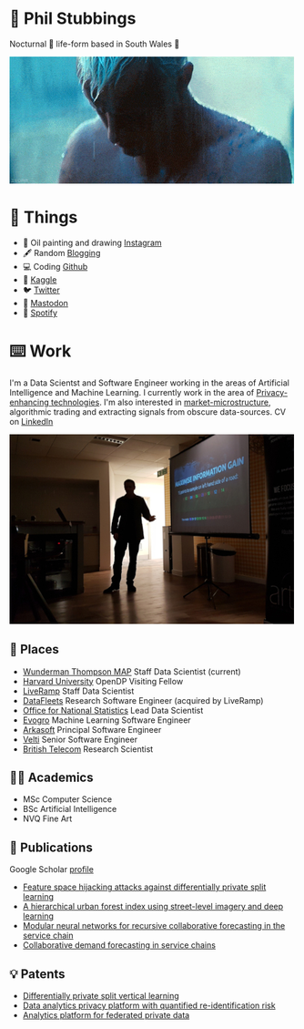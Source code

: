 # 🧛 Phil Stubbings

Nocturnal 🦇 life-form based in South Wales 🏴󠁧󠁢󠁷󠁬󠁳󠁿

![oh no](lostinrain.gif "oh no")

# 🖤 Things

* 🎨 Oil painting and drawing [Instagram](https://www.instagram.com/philstubbingsart/)
* 🖋️ Random [Blogging](https://parasec.net/blog/)
* 💻 Coding [Github](https://github.com/phil8192)
* 🥉 [Kaggle](https://www.kaggle.com/edgecrusher)
* 🐦 [Twitter](https://twitter.com/vectorinversion)
* 🐘 [Mastodon](https://mastodon.social/@nocturne_protocol)
* 🎹 [Spotify](https://open.spotify.com/user/13uygzy0tebw2hgmt4jt3qb6k?si=GiIJzy_0RcOMl__PUKvS3g)


# ⌨️ Work

I'm a Data Scientst and Software Engineer working in the areas of Artificial Intelligence and Machine Learning. I currently work in the area of [Privacy-enhancing technologies](https://en.wikipedia.org/wiki/Privacy-enhancing_technologies). I'm also interested in [market-microstructure](https://en.wikipedia.org/wiki/Market_microstructure), algorithmic trading and extracting signals from obscure data-sources. CV on [LinkedIn](https://www.linkedin.com/in/sphil/)

![me saying random things](1.jpg "me saying random things")

## 🏢 Places

* [Wunderman Thompson MAP](https://wt-map.com/) Staff Data Scientist (current)
* [Harvard University](https://opendp.org/people/philip-stubbings) OpenDP Visiting Fellow
* [LiveRamp](https://liveramp.com/) Staff Data Scientist
* [DataFleets](https://techcrunch.com/2021/02/09/encrypted-data-handling-startup-datafleets-acquired-by-liveramp-for-over-68m/) Research Software Engineer (acquired by LiveRamp)
* [Office for National Statistics](https://datasciencecampus.ons.gov.uk/) Lead Data Scientist
* [Evogro](https://www.evogro.com/) Machine Learning Software Engineer
* [Arkasoft](http://www.arkasoft.com/) Principal Software Engineer
* [Velti](https://www.velti.ai/) Senior Software Engineer
* [British Telecom](https://atadastral.co.uk/) Research Scientist

## 👨‍🎓 Academics

* MSc Computer Science
* BSc Artificial Intelligence
* NVQ Fine Art

## 📘 Publications

Google Scholar [profile](https://scholar.google.co.uk/citations?user=kg1_CuEAAAAJ&hl=en)

* [Feature space hijacking attacks against differentially private split learning](https://arxiv.org/abs/2201.04018)
* [A hierarchical urban forest index using street-level imagery and deep learning](https://www.mdpi.com/2072-4292/11/12/1395/htm)
* [Modular neural networks for recursive collaborative forecasting in the service chain](https://www.sciencedirect.com/science/article/abs/pii/S0950705108000440)
* [Collaborative demand forecasting in service chains](https://link.springer.com/chapter/10.1007/978-3-540-75504-3_16)

## 💡 Patents

* [Differentially private split vertical learning](https://patents.google.com/patent/WO2023081183A1/en)
* [Data analytics privacy platform with quantified re-identification risk](https://patents.google.com/patent/WO2022061162A1/en)
* [Analytics platform for federated private data](https://patents.google.com/patent/WO2022061165A1/en)
